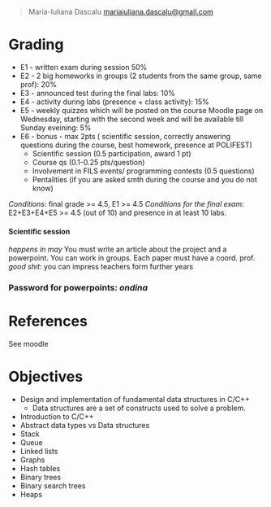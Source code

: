> Maria-Iuliana Dascalu
> mariaiuliana.dascalu@gmail.com

# Grading
+ E1 - written exam during session 50%
+ E2 - 2 big homeworks in groups (2 students from the same group, same prof): 20% 
+ E3 - announced test during the final labs: 10%
+ E4 - activity during labs (presence + class activity): 15%
+ E5 - weekly quizzes which will be posted on the course Moodle page on Wednesday, starting with the second week and will be available till Sunday eveining: 5%
+ E6 - bonus - max 2pts ( scientific session, correctly answering questions during the course, best homework, presence at POLIFEST)
	+ Scientific session (0.5 participation, award 1 pt)
	+ Course qs (0.1-0.25 pts/question)
	+ Involvement in FILS events/ programming contests (0.5 questions)
	+ Pentalities (if you are asked smth during the course and you do not know)

*Conditions*: final grade >= 4.5, E1 >= 4.5
*Conditions for the final exam*: E2+E3+E4+E5 >= 4.5 (out of 10) and presence in at least 10 labs.

#### Scientific session
*happens in may*
You must write an article about the project and a powerpoint. You can work in groups. Each paper must have a coord. prof.
_good shit_: you can impress teachers form further years

### Password for powerpoints: *ondina*

# References
See moodle

# Objectives
+ Design and implementation of fundamental data structures in C/C++
	+ Data structures are a set of constructs used to solve a problem.
+ Introduction to C/C++
+ Abstract data types vs Data structures
+ Stack
+ Queue
+ Linked lists
+ Graphs
+ Hash tables
+ Binary trees
+ Binary search trees
+ Heaps